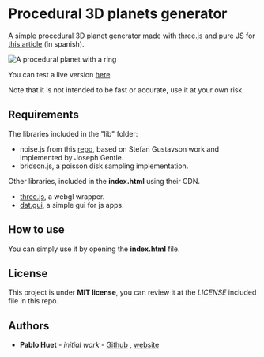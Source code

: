 # Procedural 3D planets generator

A simple procedural 3D planet generator made with three.js and pure JS for [this article](https://pablohuet.ml/el-ruido-y-la-furia-ii/) (in spanish). 

![A procedural planet with a ring](https://pablohuet.ml/wp-content/uploads/2018/06/canvas.png)

You can test a live version [here](https://pablohuet.ml/public/examples/article2/).

Note that it is not intended to be fast or accurate, use it at your own risk. 

## Requirements

The libraries included in the "lib" folder:

* noise.js from this [repo](https://github.com/josephg), based on Stefan Gustavson work and implemented by Joseph Gentle.
* bridson.js, a poisson disk sampling implementation.

Other libraries, included in the **index.html** using their CDN.

* [three.js](https://threejs.org/), a webgl wrapper.
* [dat.gui](https://github.com/dataarts/dat.gui), a simple gui for js apps.

## How to use

You can simply use it by opening the **index.html** file.

## License

This project is under **MIT license**, you can review it at the *LICENSE* included file in this repo.

## Authors

- **Pablo Huet** - *initial work* - [Github](https://github.com/pabletos/) , [website](http://www.pablohuet.ml/)

